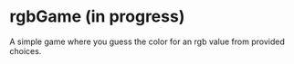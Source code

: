 # rgbGame (in progress)
A simple game where you guess the color for an rgb value from provided choices.
